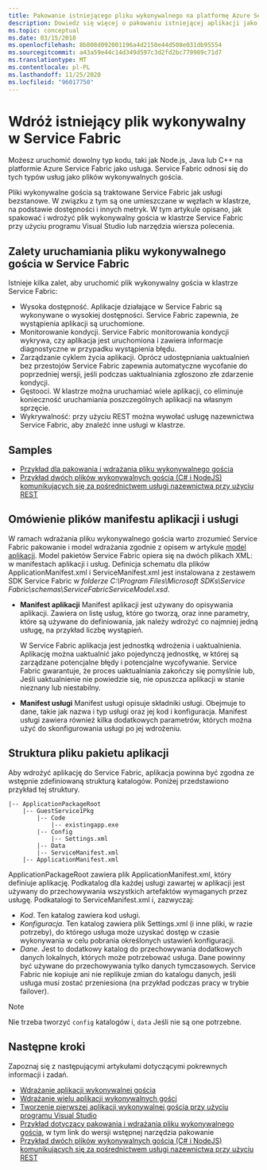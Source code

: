 ```yaml
---
title: Pakowanie istniejącego pliku wykonywalnego na platformę Azure Service Fabric
description: Dowiedz się więcej o pakowaniu istniejącej aplikacji jako pliku wykonywalnego gościa, dzięki czemu można ją wdrożyć w klastrze Service Fabric.
ms.topic: conceptual
ms.date: 03/15/2018
ms.openlocfilehash: 8b808d092001196a4d2150e44d508e031db95554
ms.sourcegitcommit: a43a59e44c14d349d597c3d2fd2bc779989c71d7
ms.translationtype: MT
ms.contentlocale: pl-PL
ms.lasthandoff: 11/25/2020
ms.locfileid: "96017750"
---
```

# <a name="deploy-an-existing-executable-to-service-fabric"></a>Wdróż istniejący plik wykonywalny w Service Fabric
Możesz uruchomić dowolny typ kodu, taki jak Node.js, Java lub C++ na platformie Azure Service Fabric jako usługa. Service Fabric odnosi się do tych typów usług jako plików wykonywalnych gościa.

Pliki wykonywalne gościa są traktowane Service Fabric jak usługi bezstanowe. W związku z tym są one umieszczane w węzłach w klastrze, na podstawie dostępności i innych metryk. W tym artykule opisano, jak spakować i wdrożyć plik wykonywalny gościa w klastrze Service Fabric przy użyciu programu Visual Studio lub narzędzia wiersza polecenia.

## <a name="benefits-of-running-a-guest-executable-in-service-fabric"></a>Zalety uruchamiania pliku wykonywalnego gościa w Service Fabric
Istnieje kilka zalet, aby uruchomić plik wykonywalny gościa w klastrze Service Fabric:

* Wysoka dostępność. Aplikacje działające w Service Fabric są wykonywane o wysokiej dostępności. Service Fabric zapewnia, że wystąpienia aplikacji są uruchomione.
* Monitorowanie kondycji. Service Fabric monitorowania kondycji wykrywa, czy aplikacja jest uruchomiona i zawiera informacje diagnostyczne w przypadku wystąpienia błędu.   
* Zarządzanie cyklem życia aplikacji. Oprócz udostępniania uaktualnień bez przestojów Service Fabric zapewnia automatyczne wycofanie do poprzedniej wersji, jeśli podczas uaktualniania zgłoszono złe zdarzenie kondycji.    
* Gęstooci. W klastrze można uruchamiać wiele aplikacji, co eliminuje konieczność uruchamiania poszczególnych aplikacji na własnym sprzęcie.
* Wykrywalność: przy użyciu REST można wywołać usługę nazewnictwa Service Fabric, aby znaleźć inne usługi w klastrze. 

## <a name="samples"></a>Samples
* [Przykład dla pakowania i wdrażania pliku wykonywalnego gościa](https://github.com/Azure-Samples/service-fabric-dotnet-getting-started)
* [Przykład dwóch plików wykonywalnych gościa (C# i NodeJS) komunikujących się za pośrednictwem usługi nazewnictwa przy użyciu REST](https://github.com/Azure-Samples/service-fabric-dotnet-containers)

## <a name="overview-of-application-and-service-manifest-files"></a>Omówienie plików manifestu aplikacji i usługi
W ramach wdrażania pliku wykonywalnego gościa warto zrozumieć Service Fabric pakowanie i model wdrażania zgodnie z opisem w artykule [model aplikacji](service-fabric-application-model.md). Model pakietów Service Fabric opiera się na dwóch plikach XML: w manifestach aplikacji i usług. Definicja schematu dla plików ApplicationManifest.xml i ServiceManifest.xml jest instalowana z zestawem SDK Service Fabric w *folderze C:\Program Files\Microsoft SDKs\Service Fabric\schemas\ServiceFabricServiceModel.xsd*.

* **Manifest aplikacji** Manifest aplikacji jest używany do opisywania aplikacji. Zawiera on listę usług, które go tworzą, oraz inne parametry, które są używane do definiowania, jak należy wdrożyć co najmniej jedną usługę, na przykład liczbę wystąpień.

  W Service Fabric aplikacja jest jednostką wdrożenia i uaktualnienia. Aplikację można uaktualnić jako pojedynczą jednostkę, w której są zarządzane potencjalne błędy i potencjalne wycofywanie. Service Fabric gwarantuje, że proces uaktualniania zakończy się pomyślnie lub, Jeśli uaktualnienie nie powiedzie się, nie opuszcza aplikacji w stanie nieznany lub niestabilny.
* **Manifest usługi** Manifest usługi opisuje składniki usługi. Obejmuje to dane, takie jak nazwa i typ usługi oraz jej kod i konfiguracja. Manifest usługi zawiera również kilka dodatkowych parametrów, których można użyć do skonfigurowania usługi po jej wdrożeniu.

## <a name="application-package-file-structure"></a>Struktura pliku pakietu aplikacji
Aby wdrożyć aplikację do Service Fabric, aplikacja powinna być zgodna ze wstępnie zdefiniowaną strukturą katalogów. Poniżej przedstawiono przykład tej struktury.

```
|-- ApplicationPackageRoot
    |-- GuestService1Pkg
        |-- Code
            |-- existingapp.exe
        |-- Config
            |-- Settings.xml
        |-- Data
        |-- ServiceManifest.xml
    |-- ApplicationManifest.xml
```

ApplicationPackageRoot zawiera plik ApplicationManifest.xml, który definiuje aplikację. Podkatalog dla każdej usługi zawartej w aplikacji jest używany do przechowywania wszystkich artefaktów wymaganych przez usługę. Podkatalogi to ServiceManifest.xml i, zazwyczaj:

* *Kod*. Ten katalog zawiera kod usługi.
* *Konfiguracja*. Ten katalog zawiera plik Settings.xml (i inne pliki, w razie potrzeby), do którego usługa może uzyskać dostęp w czasie wykonywania w celu pobrania określonych ustawień konfiguracji.
* *Dane*. Jest to dodatkowy katalog do przechowywania dodatkowych danych lokalnych, których może potrzebować usługa. Dane powinny być używane do przechowywania tylko danych tymczasowych. Service Fabric nie kopiuje ani nie replikuje zmian do katalogu danych, jeśli usługa musi zostać przeniesiona (na przykład podczas pracy w trybie failover).

> [!NOTE]
> Nie trzeba tworzyć `config` katalogów i, `data` Jeśli nie są one potrzebne.
>
>

## <a name="next-steps"></a>Następne kroki
Zapoznaj się z następującymi artykułami dotyczącymi pokrewnych informacji i zadań.
* [Wdrażanie aplikacji wykonywalnej gościa](service-fabric-deploy-existing-app.md)
* [Wdrażanie wielu aplikacji wykonywalnych gości](./service-fabric-deploy-existing-app.md)
* [Tworzenie pierwszej aplikacji wykonywalnej gościa przy użyciu programu Visual Studio](quickstart-guest-app.md)
* [Przykład dotyczący pakowania i wdrażania pliku wykonywalnego gościa](https://github.com/Azure-Samples/service-fabric-dotnet-getting-started), w tym link do wersji wstępnej narzędzia pakowanie
* [Przykład dwóch plików wykonywalnych gościa (C# i NodeJS) komunikujących się za pośrednictwem usługi nazewnictwa przy użyciu REST](https://github.com/Azure-Samples/service-fabric-containers)

